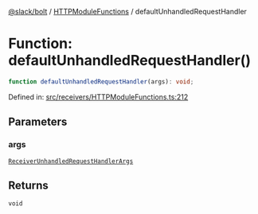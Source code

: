 [@slack/bolt](../../../../index.md) / [HTTPModuleFunctions](../index.md) / defaultUnhandledRequestHandler

# Function: defaultUnhandledRequestHandler()

```ts
function defaultUnhandledRequestHandler(args): void;
```

Defined in: [src/receivers/HTTPModuleFunctions.ts:212](https://github.com/slackapi/bolt-js/blob/main/src/receivers/HTTPModuleFunctions.ts#L212)

## Parameters

### args

[`ReceiverUnhandledRequestHandlerArgs`](../../../../interfaces/ReceiverUnhandledRequestHandlerArgs.md)

## Returns

`void`
